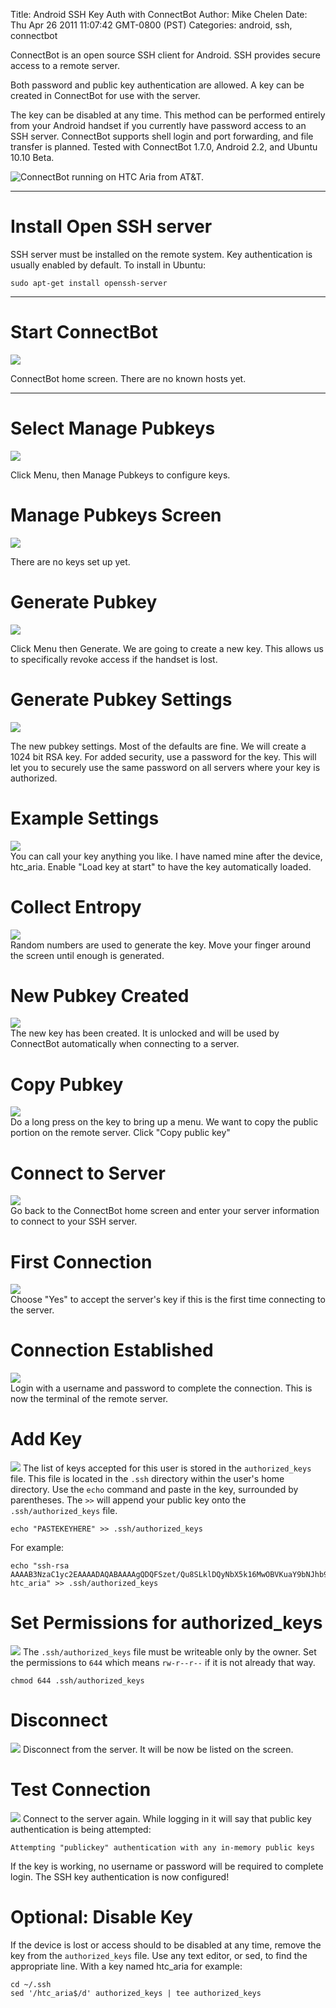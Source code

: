 Title: Android SSH Key Auth with ConnectBot
Author: Mike Chelen
Date: Thu Apr 26 2011 11:07:42 GMT-0800 (PST)
Categories: android, ssh, connectbot


ConnectBot is an open source SSH client for Android. SSH provides secure access to a remote server. 

Both password and public key authentication are allowed.  A key can be created in ConnectBot for use with the server. 

The key can be disabled at any time. This method can be performed entirely from your Android handset if you currently have password access to an SSH server. ConnectBot supports shell login and port forwarding, and file transfer is planned. Tested with ConnectBot 1.7.0, Android 2.2, and Ubuntu 10.10 Beta.

![ConnectBot running on HTC Aria from AT&T.](android-connectbot-ssh-key-auth-howto/connectbot.htc.aria.300px.png)

* * *

# Install Open SSH server
SSH server must be installed on the remote system. Key authentication is usually enabled by default. To install in Ubuntu:
```
sudo apt-get install openssh-server
```

* * *

# Start ConnectBot
![](android-connectbot-ssh-key-auth-howto/connectbot.home.png)

ConnectBot home screen. There are no known hosts yet.

- - -
# Select Manage Pubkeys
![](android-connectbot-ssh-key-auth-howto/connectbot.home.menu.png)

Click Menu, then Manage Pubkeys to configure keys.


# Manage Pubkeys Screen
![](android-connectbot-ssh-key-auth-howto/connectbot.pubkeys.png)

There are no keys set up yet.

# Generate Pubkey
![](android-connectbot-ssh-key-auth-howto/connectbot.pubkey.generate.png)

Click Menu then Generate. We are going to create a new key. This allows us to specifically revoke access if the handset is lost.

# Generate Pubkey Settings
![](android-connectbot-ssh-key-auth-howto/connectbot.pubkey.generate.settings.png)

The new pubkey settings. Most of the defaults are fine. We will create a 1024 bit RSA key. For added security, use a password for the key. This will let you to securely use the same password on all servers where your key is authorized.

# Example Settings
![](android-connectbot-ssh-key-auth-howto/connectbot.pubkey.generate.settings.example.png)  
You can call your key anything you like. I have named mine after the device, htc_aria. Enable "Load key at start" to have the key automatically loaded.

# Collect Entropy
![](android-connectbot-ssh-key-auth-howto/connectbot.pubkey.generate.entropy.png)  
Random numbers are used to generate the key. Move your finger around the screen until enough is generated.

# New Pubkey Created
![](android-connectbot-ssh-key-auth-howto/connectbot.pubkey.example.png)  
The new key has been created. It is unlocked and will be used by ConnectBot automatically when connecting to a server.

# Copy Pubkey
![](android-connectbot-ssh-key-auth-howto/connectbot.pubkey.details.png)  
Do a long press on the key to bring up a menu. We want to copy the public portion on the remote server. Click "Copy public key"

# Connect to Server
![](android-connectbot-ssh-key-auth-howto/connectbot.connect.to.server.png)  
Go back to the ConnectBot home screen and enter your server information to connect to your SSH server.

# First Connection
![](android-connectbot-ssh-key-auth-howto/connectbot.first.connect.png)  
Choose "Yes" to accept the server's key if this is the first time connecting to the server.

# Connection Established
![](android-connectbot-ssh-key-auth-howto/connectbot.connected.png)  
Login with a username and password to complete the connection. This is now the terminal of the remote server.

# Add Key
![](android-connectbot-ssh-key-auth-howto/connectbot.authorized.keys.append.png)
The list of keys accepted for this user is stored in the `authorized_keys` file. This file is located in the `.ssh` directory within the user's home directory. Use the `echo` command and paste in the key, surrounded by parentheses. The `>>` will append your public key onto the `.ssh/authorized_keys` file.
```
echo "PASTEKEYHERE" >> .ssh/authorized_keys
```
For example:
```
echo "ssh-rsa AAAAB3NzaC1yc2EAAAADAQABAAAAgQDQFSzet/Qu8SLklDQyNbX5k16MwOBVKuaY9bNJhb99BkIRIVbNpr61eHUG3gP6haNC6qreTbpHscq4AQV21gLvCgVmHsTci0QAK44weFyDzVwIBFH9uUN+f/k2NTY9zV8FaBqK9CW8hS2f50EB38mGYvE7/0/S1u7/jtxnKqwAgw== htc_aria" >> .ssh/authorized_keys
```

# Set Permissions for authorized_keys
![](android-connectbot-ssh-key-auth-howto/connectbot.authorized.keys.chmod.png)
The `.ssh/authorized_keys` file must be writeable only by the owner. Set the permissions to `644` which means `rw-r--r--` if it is not already that way.
```
chmod 644 .ssh/authorized_keys
```

# Disconnect
![](android-connectbot-ssh-key-auth-howto/connectbot.disconnect.png)
Disconnect from the server. It will be now be listed on the screen.

# Test Connection
![](android-connectbot-ssh-key-auth-howto/connectbot.pubkey.test.png)
Connect to the server again. While logging in it will say that public key authentication is being attempted:
```
Attempting "publickey" authentication with any in-memory public keys
```
If the key is working, no username or password will be required to complete login. The SSH key authentication is now configured!



# Optional: Disable Key
If the device is lost or access should to be disabled at any time, remove the key from the `authorized_keys` file. Use any text editor, or sed, to find the appropriate line. With a key named htc_aria for example:
```
cd ~/.ssh
sed '/htc_aria$/d' authorized_keys | tee authorized_keys
```


